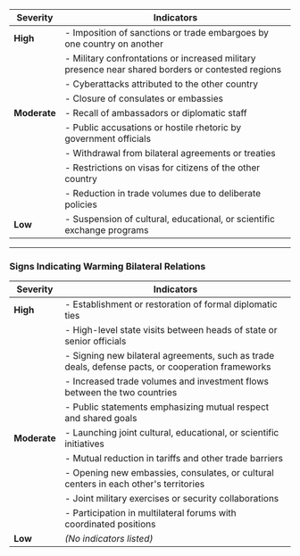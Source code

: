 | **Severity** | **Indicators**                                                                                     |
|--------------|---------------------------------------------------------------------------------------------------|
| **High**     | - Imposition of sanctions or trade embargoes by one country on another                            |
|              | - Military confrontations or increased military presence near shared borders or contested regions |
|              | - Cyberattacks attributed to the other country                                                    |
|              | - Closure of consulates or embassies                                                              |
| **Moderate** | - Recall of ambassadors or diplomatic staff                                                       |
|              | - Public accusations or hostile rhetoric by government officials                                  |
|              | - Withdrawal from bilateral agreements or treaties                                               |
|              | - Restrictions on visas for citizens of the other country                                        |
|              | - Reduction in trade volumes due to deliberate policies                                          |
| **Low**      | - Suspension of cultural, educational, or scientific exchange programs                            |

---

### **Signs Indicating Warming Bilateral Relations**

| **Severity** | **Indicators**                                                                                     |
|--------------|---------------------------------------------------------------------------------------------------|
| **High**     | - Establishment or restoration of formal diplomatic ties                                          |
|              | - High-level state visits between heads of state or senior officials                              |
|              | - Signing new bilateral agreements, such as trade deals, defense pacts, or cooperation frameworks |
|              | - Increased trade volumes and investment flows between the two countries                         |
|              | - Public statements emphasizing mutual respect and shared goals                                   |
| **Moderate** | - Launching joint cultural, educational, or scientific initiatives                                |
|              | - Mutual reduction in tariffs and other trade barriers                                           |
|              | - Opening new embassies, consulates, or cultural centers in each other's territories             |
|              | - Joint military exercises or security collaborations                                            |
|              | - Participation in multilateral forums with coordinated positions                                |
| **Low**      | *(No indicators listed)*                                                                         |